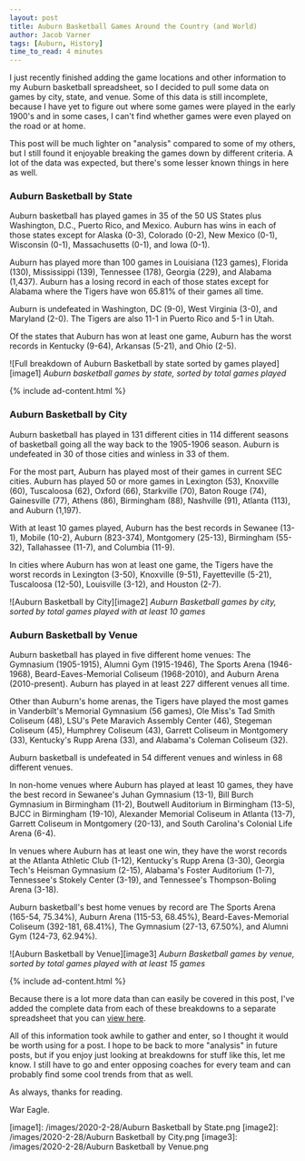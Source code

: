 ```yaml
---
layout: post
title: Auburn Basketball Games Around the Country (and World)
author: Jacob Varner
tags: [Auburn, History]
time_to_read: 4 minutes
---
```


I just recently finished adding the game locations and other information to my
Auburn basketball spreadsheet, so I decided to pull some data on games by city,
state, and venue. Some of this data is still incomplete, because I have yet to
figure out where some games were played in the early 1900's and in some cases, I
can't find whether games were even played on the road or at home.

This post will be much lighter on "analysis" compared to some of my others, but
I still found it enjoyable breaking the games down by different criteria. A lot
of the data was expected, but there's some lesser known things in here as well.

### Auburn Basketball by State

Auburn basketball has played games in 35 of the 50 US States plus Washington,
D.C., Puerto Rico, and Mexico. Auburn has wins in each of those states except
for Alaska (0-3), Colorado (0-2), New Mexico (0-1), Wisconsin (0-1),
Massachusetts (0-1), and Iowa (0-1).

Auburn has played more than 100 games in Louisiana (123 games), Florida (130),
Mississippi (139), Tennessee (178), Georgia (229), and Alabama (1,437). Auburn
has a losing record in each of those states except for Alabama where the Tigers
have won 65.81% of their games all time.

Auburn is undefeated in Washington, DC (9-0), West Virginia (3-0), and Maryland
(2-0). The Tigers are also 11-1 in Puerto Rico and 5-1 in Utah.

Of the states that Auburn has won at least one game, Auburn has the worst
records in Kentucky (9-64), Arkansas (5-21), and Ohio (2-5).

![Full breakdown of Auburn Basketball by state sorted by games played][image1]
_Auburn basketball games by state, sorted by total games played_

{% include ad-content.html %}

### Auburn Basketball by City

Auburn basketball has played in 131 different cities in 114 different seasons of
basketball going all the way back to the 1905-1906 season. Auburn is undefeated
in 30 of those cities and winless in 33 of them.

For the most part, Auburn has played most of their games in current SEC cities.
Auburn has played 50 or more games in Lexington (53), Knoxville (60), Tuscaloosa
(62), Oxford (66), Starkville (70), Baton Rouge (74), Gainesville (77), Athens
(86), Birmingham (88), Nashville (91), Atlanta (113), and Auburn (1,197).

With at least 10 games played, Auburn has the best records in Sewanee (13-1),
Mobile (10-2), Auburn (823-374), Montgomery (25-13), Birmingham (55-32),
Tallahassee (11-7), and Columbia (11-9).

In cities where Auburn has won at least one game, the Tigers have the worst
records in Lexington (3-50), Knoxville (9-51), Fayetteville (5-21), Tuscaloosa
(12-50), Louisville (3-12), and Houston (2-7).

![Auburn Basketball by City][image2] _Auburn Basketball games by city, sorted by
total games played with at least 10 games_

### Auburn Basketball by Venue

Auburn basketball has played in five different home venues: The Gymnasium
(1905-1915), Alumni Gym (1915-1946), The Sports Arena (1946-1968),
Beard-Eaves-Memorial Coliseum (1968-2010), and Auburn Arena (2010-present).
Auburn has played in at least 227 different venues all time.

Other than Auburn's home arenas, the Tigers have played the most games in
Vanderbilt's Memorial Gymnasium (56 games), Ole Miss's Tad Smith Coliseum (48),
LSU's Pete Maravich Assembly Center (46), Stegeman Coliseum (45), Humphrey
Coliseum (43), Garrett Coliseum in Montgomery (33), Kentucky's Rupp Arena (33),
and Alabama's Coleman Coliseum (32).

Auburn basketball is undefeated in 54 different venues and winless in 68
different venues.

In non-home venues where Auburn has played at least 10 games, they have the best
record in Sewanee's Juhan Gymnasium (13-1), Bill Burch Gymnasium in Birmingham
(11-2), Boutwell Auditorium in Birmingham (13-5), BJCC in Birmingham (19-10),
Alexander Memorial Coliseum in Atlanta (13-7), Garrett Coliseum in Montgomery
(20-13), and South Carolina's Colonial Life Arena (6-4).

In venues where Auburn has at least one win, they have the worst records at the
Atlanta Athletic Club (1-12), Kentucky's Rupp Arena (3-30), Georgia Tech's
Heisman Gymnasium (2-15), Alabama's Foster Auditorium (1-7), Tennessee's Stokely
Center (3-19), and Tennessee's Thompson-Boling Arena (3-18).

Auburn basketball's best home venues by record are The Sports Arena (165-54,
75.34%), Auburn Arena (115-53, 68.45%), Beard-Eaves-Memorial Coliseum (392-181,
68.41%), The Gymnasium (27-13, 67.50%), and Alumni Gym (124-73, 62.94%).

![Auburn Basketball by Venue][image3] _Auburn Basketball games by venue, sorted
by total games played with at least 15 games_

{% include ad-content.html %}

Because there is a lot more data than can easily be covered in this post, I've
added the complete data from each of these breakdowns to a separate spreadsheet
that you can
[view here](https://docs.google.com/spreadsheets/d/1eT3nzAnK3zFnL45LLWfgxvBAmq368-a-Yd7VyWhKR8o/edit?usp=sharing).

All of this information took awhile to gather and enter, so I thought it would
be worth using for a post. I hope to be back to more "analysis" in future posts,
but if you enjoy just looking at breakdowns for stuff like this, let me know. I
still have to go and enter opposing coaches for every team and can probably find
some cool trends from that as well.

As always, thanks for reading.

War Eagle.

[image1]: /images/2020-2-28/Auburn Basketball by State.png
[image2]: /images/2020-2-28/Auburn Basketball by City.png
[image3]: /images/2020-2-28/Auburn Basketball by Venue.png
